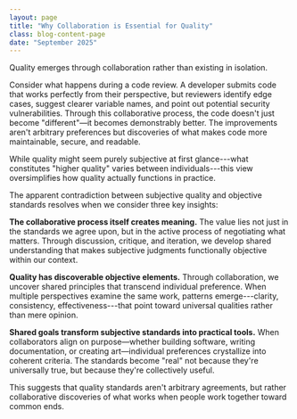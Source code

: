 ```yaml
---
layout: page
title: "Why Collaboration is Essential for Quality"
class: blog-content-page
date: "September 2025"
---
```

Quality emerges through collaboration rather than existing in isolation.

Consider what happens during a code review. A developer submits code that works perfectly from their perspective, but reviewers identify edge cases, suggest clearer variable names, and point out potential security vulnerabilities. Through this collaborative process, the code doesn't just become "different"—it becomes demonstrably better. The improvements aren't arbitrary preferences but discoveries of what makes code more maintainable, secure, and readable.

While quality might seem purely subjective at first glance---what constitutes "higher quality" varies between individuals---this view oversimplifies how quality actually functions in practice.

The apparent contradiction between subjective quality and objective standards resolves when we consider three key insights:

**The collaborative process itself creates meaning.** The value lies not just in the standards we agree upon, but in the active process of negotiating what matters. Through discussion, critique, and iteration, we develop shared understanding that makes subjective judgments functionally objective within our context.

**Quality has discoverable objective elements.** Through collaboration, we uncover shared principles that transcend individual preference. When multiple perspectives examine the same work, patterns emerge---clarity, consistency, effectiveness---that point toward universal qualities rather than mere opinion.

**Shared goals transform subjective standards into practical tools.** When collaborators align on purpose—whether building software, writing documentation, or creating art—individual preferences crystallize into coherent criteria. The standards become "real" not because they're universally true, but because they're collectively useful.

This suggests that quality standards aren't arbitrary agreements, but rather collaborative discoveries of what works when people work together toward common ends. 

